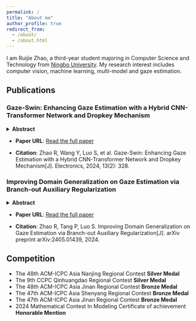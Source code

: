 ```yaml
---
permalink: /
title: "About me"
author_profile: true
redirect_from: 
  - /about/
  - /about.html
---
```


I am Ruijie Zhao, a third-year student majoring in Computer Science and Technology from [Ningbo University](https://www.nbu.edu.cn/). My research interest includes computer vision, machine learning, multi-model and gaze estimation.


Publications
---

### Gaze-Swin: Enhancing Gaze Estimation with a Hybrid CNN-Transformer Network and Dropkey Mechanism
  <details>
  <summary markdown="span"><strong>Abstract</strong></summary>
    
  Gaze estimation, which seeks to reveal where a person is looking, provides a crucial clue for understanding human intentions and behaviors. Recently, Visual Transformer has achieved promising results in gaze estimation. However, dividing facial images into patches compromises the integrity of the image structure, which limits the inference performance. To tackle this challenge, we present Gaze-Swin, an end-to-end gaze estimation model formed with a dual-branch CNN-Transformer architecture. In Gaze-Swin, we adopt the Swin Transformer as the backbone network due to its effectiveness in handling long-range dependencies and extracting global features. Additionally, we incorporate a convolutional neural network as an auxiliary branch to capture local facial features and intricate texture details. To further enhance robustness and address overfitting issues in gaze estimation, we replace the original self-attention in the Transformer branch with Dropkey Assisted Attention (DA-Attention). In particular, this DA-Attention treats keys in the Transformer block as Dropout units and employs a decay Dropout rate schedule to preserve crucial gaze representations in deeper layers. Comprehensive experiments on three benchmark datasets demonstrate the superior performance of our method in comparison to the state of the art.
  
  </details>

- **Paper URL**: [Read the full paper](https://www.mdpi.com/2079-9292/13/2/328)

- **Citation**: Zhao R, Wang Y, Luo S, et al. Gaze-Swin: Enhancing Gaze Estimation with a Hybrid CNN-Transformer Network and Dropkey Mechanism[J]. Electronics, 2024, 13(2): 328.

### Improving Domain Generalization on Gaze Estimation via Branch-out Auxiliary Regularization
  <details>
  <summary markdown="span"><strong>Abstract</strong></summary>
    
  Despite remarkable advancements, mainstream gaze estimation techniques, particularly appearance-based methods, often suffer from performance degradation in uncontrolled environments due to variations in illumination and individual facial attributes. Existing domain adaptation strategies, limited by their need for target domain samples, may fall short in real-world applications. This letter introduces Branch-out Auxiliary Regularization (BAR), an innovative method designed to boost gaze estimation's generalization capabilities without requiring direct access to target domain data. Specifically, BAR integrates two auxiliary consistency regularization branches: one that uses augmented samples to counteract environmental variations, and another that aligns gaze directions with positive source domain samples to encourage the learning of consistent gaze features. These auxiliary pathways strengthen the core network and are integrated in a smooth, plug-and-play manner, facilitating easy adaptation to various other models. Comprehensive experimental evaluations on four cross-dataset tasks demonstrate the superiority of our approach.

  </details>
  
- **Paper URL**: [Read the full paper](https://arxiv.org/abs/2405.01439)

- **Citation**: Zhao R, Tang P, Luo S. Improving Domain Generalization on Gaze Estimation via Branch-out Auxiliary Regularization[J]. arXiv preprint arXiv:2405.01439, 2024.

Competition
---
- The 48th ACM-ICPC Asia Nanjing Regional Contest **Silver Medal**
- The 9th CCPC Qinhuangdao Regional Contest **Silver Medal**
- The 48th ACM-ICPC Asia Jinan Regional Contest **Bronze Medal**
- The 47th ACM-ICPC Asia Shenyang Regional Contest **Bronze Medal**
- The 47th ACM-ICPC Asia Jinan Regional Contest **Bronze Medal**
- 2024 Mathematical Contest In Modeling Certificate of achievement **Honorable Mention**

